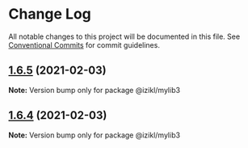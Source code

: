 # Change Log

All notable changes to this project will be documented in this file.
See [Conventional Commits](https://conventionalcommits.org) for commit guidelines.

## [1.6.5](https://github.com/izikl/test-lerna/compare/v1.6.4...v1.6.5) (2021-02-03)

**Note:** Version bump only for package @izikl/mylib3





## [1.6.4](https://github.com/izikl/test-lerna/compare/v1.6.3...v1.6.4) (2021-02-03)

**Note:** Version bump only for package @izikl/mylib3
